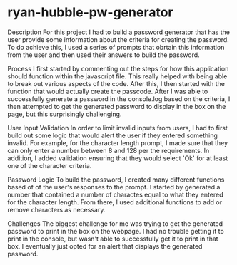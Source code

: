 # ryan-hubble-pw-generator

Description
For this project I had to build a password generator that has the user provide some information about the criteria for creating the password. To do achieve this, I used a series of prompts that obrtain this information from the user and then used their answers to build the password.

Process
I first started by commenting out the steps for how this application should function within the javascript file. This really helped with being able to break out various aspects of the code. After this, I then started with the function that would actually create the passcode. After I was able to successfully generate a password in the console.log based on the criteria, I then attempted to get the generated password to display in the box on the page, but this surprisingly challenging.

User Input Validation
In order to limit invalid inputs from users, I had to first build out some logic that would alert the user if they entered something invalid. For example, for the character length prompt, I made sure that they can only enter a number between 8 and 128 per the requirements. In addition, I added validation ensuring that they would select 'Ok' for at least one of the character criteria.

Password Logic
To build the password, I created many different functions based of of the user's responses to the prompt. I started by generated a number that contained a number of charactes equal to what they entered for the character length. From there, I used additional functions to add or remove characters as necessary.

Challenges
The biggest challenge for me was trying to get the generated password to print in the box on the webpage. I had no trouble getting it to print in the console, but wasn't able to successfully get it to print in that box. I eventually just opted for an alert that displays the generated password.